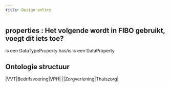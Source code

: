 ```yaml
---
title: Design policy
---
```


## properties : Het volgende wordt in FIBO gebruikt, voegt dit iets toe?
  <prop> is een DataTypeProperty
  has/is<prop> is een DataProperty
## Ontologie structuur

|VVT|Bedrifsvoering|VPH|
||Zorgverlening|Thuiszorg|
##
